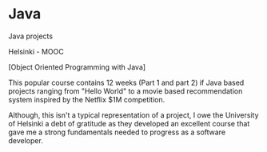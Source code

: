 # Java
Java projects

Helsinki - MOOC

[Object Oriented Programming with Java]

This popular course contains 12 weeks (Part 1 and part 2) if Java based projects ranging from "Hello World" to a movie based recommendation system inspired by the Netflix $1M competition. 

Although, this isn't a typical representation of a project, I owe the University of Helsinki a debt of gratitude as they developed an excellent course that gave me a strong fundamentals needed to progress as a software developer. 
